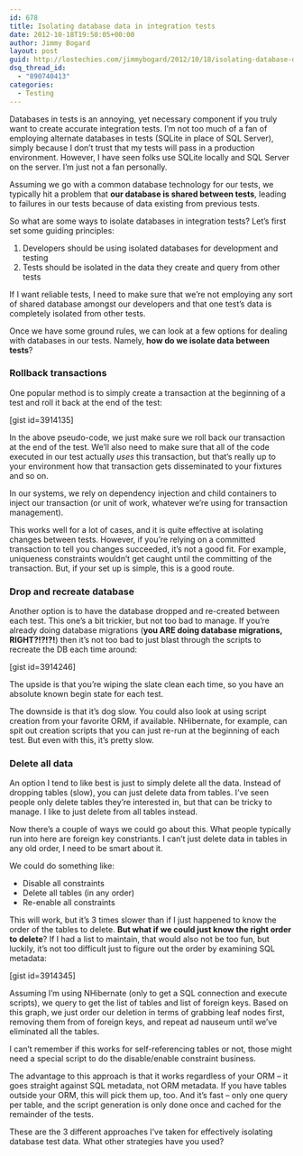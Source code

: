 ```yaml
---
id: 678
title: Isolating database data in integration tests
date: 2012-10-18T19:50:05+00:00
author: Jimmy Bogard
layout: post
guid: http://lostechies.com/jimmybogard/2012/10/18/isolating-database-data-in-integration-tests/
dsq_thread_id:
  - "890740413"
categories:
  - Testing
---
```

Databases in tests is an annoying, yet necessary component if you truly want to create accurate integration tests. I’m not too much of a fan of employing alternate databases in tests (SQLite in place of SQL Server), simply because I don’t trust that my tests will pass in a production environment. However, I have seen folks use SQLite locally and SQL Server on the server. I’m just not a fan personally.

Assuming we go with a common database technology for our tests, we typically hit a problem that **our database is shared between tests**, leading to failures in our tests because of data existing from previous tests.

So what are some ways to isolate databases in integration tests? Let’s first set some guiding principles:

  1. Developers should be using isolated databases for development and testing
  2. Tests should be isolated in the data they create and query from other tests

If I want reliable tests, I need to make sure that we’re not employing any sort of shared database amongst our developers and that one test’s data is completely isolated from other tests.

Once we have some ground rules, we can look at a few options for dealing with databases in our tests. Namely, **how do we isolate data between tests**?

### Rollback transactions

One popular method is to simply create a transaction at the beginning of a test and roll it back at the end of the test:

[gist id=3914135]

In the above pseudo-code, we just make sure we roll back our transaction at the end of the test. We’ll also need to make sure that all of the code executed in our test actually _uses_ this transaction, but that’s really up to your environment how that transaction gets disseminated to your fixtures and so on.

In our systems, we rely on dependency injection and child containers to inject our transaction (or unit of work, whatever we’re using for transaction management).

This works well for a lot of cases, and it is quite effective at isolating changes between tests. However, if you’re relying on a committed transaction to tell you changes succeeded, it’s not a good fit. For example, uniqueness constraints wouldn’t get caught until the committing of the transaction. But, if your set up is simple, this is a good route.

### Drop and recreate database

Another option is to have the database dropped and re-created between each test. This one’s a bit trickier, but not too bad to manage. If you’re already doing database migrations (**you ARE doing database migrations, RIGHT?!?!?!**) then it’s not too bad to just blast through the scripts to recreate the DB each time around:

[gist id=3914246]

The upside is that you’re wiping the slate clean each time, so you have an absolute known begin state for each test.

The downside is that it’s dog slow. You could also look at using script creation from your favorite ORM, if available. NHibernate, for example, can spit out creation scripts that you can just re-run at the beginning of each test. But even with this, it’s pretty slow.

### Delete all data

An option I tend to like best is just to simply delete all the data. Instead of dropping tables (slow), you can just delete data from tables. I’ve seen people only delete tables they’re interested in, but that can be tricky to manage. I like to just delete from all tables instead.

Now there’s a couple of ways we could go about this. What people typically run into here are foreign key constriants. I can’t just delete data in tables in any old order, I need to be smart about it.

We could do something like:

  * Disable all constraints
  * Delete all tables (in any order)
  * Re-enable all constraints

This will work, but it’s 3 times slower than if I just happened to know the order of the tables to delete. **But what if we could just know the right order to delete**? If I had a list to maintain, that would also not be too fun, but luckily, it’s not too difficult just to figure out the order by examining SQL metadata:

[gist id=3914345]

Assuming I’m using NHibernate (only to get a SQL connection and execute scripts), we query to get the list of tables and list of foreign keys. Based on this graph, we just order our deletion in terms of grabbing leaf nodes first, removing them from of foreign keys, and repeat ad nauseum until we’ve eliminated all the tables.

I can’t remember if this works for self-referencing tables or not, those might need a special script to do the disable/enable constraint business.

The advantage to this approach is that it works regardless of your ORM – it goes straight against SQL metadata, not ORM metadata. If you have tables outside your ORM, this will pick them up, too. And it’s fast – only one query per table, and the script generation is only done once and cached for the remainder of the tests.

These are the 3 different approaches I’ve taken for effectively isolating database test data. What other strategies have you used?